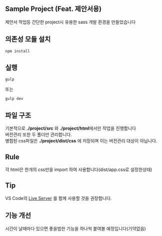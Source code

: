 ## Sample Project (Feat. 제안서용)
제안서 작업등 간단한 project시 유용한 sass 개발 환경을 만들었습니다

## 의존성 모듈 설치
```
npm install
```

## 실행
```
gulp
```
또는
```
gulp dev
```

## 파일 구조
기본적으로 **./project/src** 와 **./project/html**에서만 작업을 진행합니다<br>
버전관리 또한 두 폴더만 관리합니다.<br>
병합된 css파일은 **./project/dist/css** 에 저장되며 이는 버전관리 대상이 아닙니다.

## Rule
각 html은 한개의 css만을 import 하여 사용합니다(dist/app.css로 설정한상태)

## Tip
VS Code의 [Live Server](https://marketplace.visualstudio.com/items?itemName=ritwickdey.LiveServer) 를 함께 사용할 것을 권장합니다.

## 기능 개선
시간이 날때마다 있으면 좋을법한 기능을 하나씩 붙여볼 예정입니다(기약없음)
